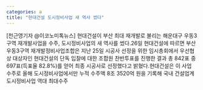 ```yaml
---
categories: a
title: "현대건설 도시정비사업 새 역사 썼다"
---
```

[천근영기자 @이코노미톡뉴스] 현대건설이 부산 최대 재개발로 불리는 해운대구 우동3구역 재개발사업을 수주, 도시정비사업의 새 역사를 썼다.26일 현대건설에 따르면 부산 우동3구역 재개발정비사업조합은 지난 25일 시공사 선정을 위한 임시총회에서 우선협상 대상자인 현대건설의 단독 입찰에 대한 조합원 찬반투표를 진행한 결과 총 842표 중 697표(득표율 82.8%)를 얻어 최종 시공사로 선정했다고 밝혔다.현대건설은 이 사업 수주로 올해 도시정비사업에서만 누적 수주액 8조 3520억 원을 기록해 국내 건설업계 도시정비사업 역대 최대수주